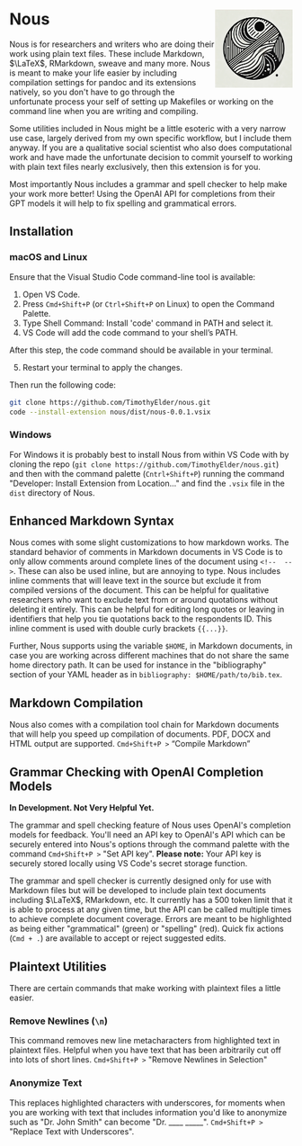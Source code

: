 # Nous <img src='data/nous.png' align="right" height="138.5" /></a>

Nous is for researchers and writers who are doing their work using plain text files. These include Markdown, $\LaTeX$, RMarkdown, sweave and many more. Nous is meant to make your life easier by including compilation settings for pandoc and its extensions natively, so you don't have to go through the unfortunate process your self of setting up Makefiles or working on the command line when you are writing and compiling.

Some utilities included in Nous might be a little esoteric with a very narrow use case, largely derived from my own specific workflow, but I include them anyway. If you are a qualitative social scientist who also does computational work and have made the unfortunate decision to commit yourself to working with plain text files nearly exclusively, then this extension is for you.

Most importantly Nous includes a grammar and spell checker to help make your work more better! Using the OpenAI API for completions from their GPT models it will help to fix spelling and grammatical errors.

## Installation 

### macOS and Linux

Ensure that the Visual Studio Code command-line tool is available:
	
1.	Open VS Code.
2.	Press `Cmd+Shift+P` (or `Ctrl+Shift+P` on Linux) to open the Command Palette.
3.	Type Shell Command: Install 'code' command in PATH and select it.
4.	VS Code will add the code command to your shell’s PATH.

After this step, the code command should be available in your terminal.

5.	Restart your terminal to apply the changes.

Then run the following code:
```sh
git clone https://github.com/TimothyElder/nous.git
code --install-extension nous/dist/nous-0.0.1.vsix
```

### Windows

For Windows it is probably best to install Nous from within VS Code with by cloning the repo (`git clone https://github.com/TimothyElder/nous.git`) and then with the command palette (`Cntrl+Shift+P`) running the command "Developer: Install Extension from Location..." and find the `.vsix` file in the `dist` directory of Nous.

## Enhanced Markdown Syntax

Nous comes with some slight customizations to how markdown works. The standard behavior of comments in Markdown documents in VS Code is to only allow comments around complete lines of the document using `<!--  -->`. These can also be used inline, but are annoying to type. Nous includes inline comments that will leave text in the source but exclude it from compiled versions of the document. This can be helpful for qualitative researchers who want to exclude text from or around quotations without deleting it entirely. This can be helpful for editing long quotes or leaving in identifiers that help you tie quotations back to the respondents ID. This inline comment is used with double curly brackets `{{...}}`.

Further, Nous supports using the variable `$HOME`, in Markdown documents, in case you are working across different machines that do not share the same home directory path. It can be used for instance in the "bibliography" section of your YAML header as in `bibliography: $HOME/path/to/bib.tex`.

## Markdown Compilation

Nous also comes with a compilation tool chain for Markdown documents that will help you speed up compilation of documents. PDF, DOCX and HTML output are supported. `Cmd+Shift+P >` “Compile Markdown”

## Grammar Checking with OpenAI Completion Models

**In Development. Not Very Helpful Yet.**

The grammar and spell checking feature of Nous uses OpenAI's completion models for feedback. You'll need an API key to OpenAI's API which can be securely entered into Nous's options through the command palette with the command `Cmd+Shift+P >` "Set API key". **Please note:** Your API key is securely stored locally using VS Code's secret storage function.

The grammar and spell checker is currently designed only for use with Markdown files but will be developed to include plain text documents including $\LaTeX$, RMarkdown, etc. It currently has a 500 token limit that it is able to process at any given time, but the API can be called multiple times to achieve complete document coverage. Errors are meant to be highlighted as being either "grammatical" (green) or "spelling" (red). Quick fix actions (`Cmd + .`) are available to accept or reject suggested edits.

## Plaintext Utilities

There are certain commands that make working with plaintext files a little easier. 

### Remove Newlines (`\n`)

This command removes new line metacharacters from highlighted text in plaintext files. Helpful when you have text that has been arbitrarily cut off into lots of short lines. `Cmd+Shift+P >` "Remove Newlines in Selection"

### Anonymize Text

This replaces highlighted characters with underscores, for moments when you are working with text that includes information you'd like to anonymize such as "Dr. John Smith" can become "Dr. ____ _____". `Cmd+Shift+P >` "Replace Text with Underscores".